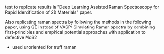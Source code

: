 test to replicate results in "Deep Learning Assisted Raman Spectroscopy for Rapid 
Identification of 2D Materials" paper. 

Also replicating raman spectra by following the methods in the following paper, using QE instead of VASP:
Simulating Raman spectra by combining first-principles and empirical potential approaches with application to defective MoS2

- used unoriented for rruff raman